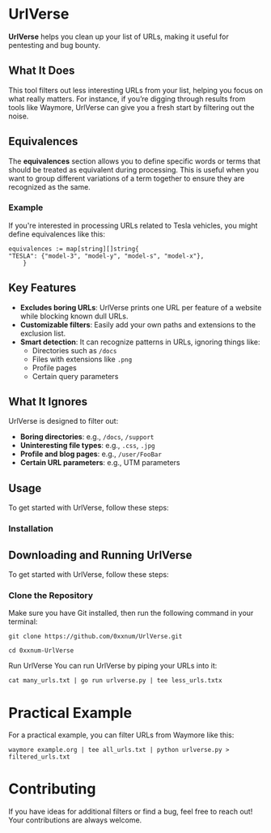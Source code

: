# UrlVerse

**UrlVerse** helps you clean up your list of URLs, making it useful for pentesting and bug bounty.

## What It Does

This tool filters out less interesting URLs from your list, helping you focus on what really matters. For instance, if you’re digging through results from tools like Waymore, UrlVerse can give you a fresh start by filtering out the noise.

## Equivalences

The **equivalences** section allows you to define specific words or terms that should be treated as equivalent during processing. This is useful when you want to group different variations of a term together to ensure they are recognized as the same.

### Example

If you're interested in processing URLs related to Tesla vehicles, you might define equivalences like this:

    equivalences := map[string][]string{
    "TESLA": {"model-3", "model-y", "model-s", "model-x"},
        }
## Key Features

- **Excludes boring URLs**: UrlVerse prints one URL per feature of a website while blocking known dull URLs.
- **Customizable filters**: Easily add your own paths and extensions to the exclusion list.
- **Smart detection**: It can  recognize patterns in URLs, ignoring things like:
  - Directories such as `/docs`
  - Files with extensions like `.png`
  - Profile pages
  - Certain query parameters

## What It Ignores

UrlVerse is designed to filter out:
- **Boring directories**: e.g., `/docs`, `/support`
- **Uninteresting file types**: e.g., `.css`, `.jpg`
- **Profile and blog pages**: e.g., `/user/FooBar`
- **Certain URL parameters**: e.g., UTM parameters

## Usage

To get started with UrlVerse, follow these steps:

### Installation

## Downloading and Running UrlVerse

To get started with UrlVerse, follow these steps:

### Clone the Repository
Make sure you have Git installed, then run the following command in your terminal:
 
    git clone https://github.com/0xxnum/UrlVerse.git
   
    cd 0xxnum-UrlVerse

 Run UrlVerse
    You can run UrlVerse by piping your URLs into it:
    
    cat many_urls.txt | go run urlverse.py | tee less_urls.txtx
# Practical Example
For a practical example, you can filter URLs from Waymore like this:

    waymore example.org | tee all_urls.txt | python urlverse.py > filtered_urls.txt


# Contributing
If you have ideas for additional filters or find a bug, feel free to reach out! Your contributions are always welcome.
